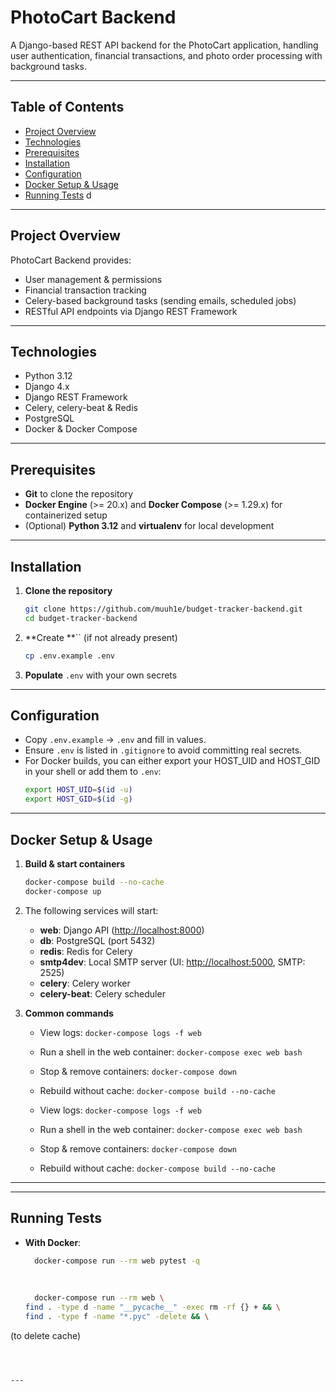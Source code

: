 # PhotoCart Backend

A Django-based REST API backend for the PhotoCart application, handling user authentication, financial transactions, and photo order processing with background tasks.

---

## Table of Contents

- [Project Overview](#project-overview)
- [Technologies](#technologies)
- [Prerequisites](#prerequisites)
- [Installation](#installation)
- [Configuration](#configuration)
- [Docker Setup & Usage](#docker-setup--usage)
- [Running Tests](#running-tests)
d

---

## Project Overview

PhotoCart Backend provides:

- User management & permissions
- Financial transaction tracking
- Celery-based background tasks (sending emails, scheduled jobs)
- RESTful API endpoints via Django REST Framework

---

## Technologies

- Python 3.12
- Django 4.x
- Django REST Framework
- Celery, celery-beat & Redis
- PostgreSQL
- Docker & Docker Compose

---

## Prerequisites

- **Git** to clone the repository
- **Docker Engine** (>= 20.x) and **Docker Compose** (>= 1.29.x) for containerized setup
- (Optional) **Python 3.12** and **virtualenv** for local development

---

## Installation

1. **Clone the repository**

   ```bash
   git clone https://github.com/muuh1e/budget-tracker-backend.git
   cd budget-tracker-backend
   ```

2. \*\*Create \*\*\`\` (if not already present)

   ```bash
   cp .env.example .env
   ```

3. **Populate** `.env` with your own secrets

---

## Configuration

- Copy `.env.example` → `.env` and fill in values.
- Ensure `.env` is listed in `.gitignore` to avoid committing real secrets.
- For Docker builds, you can either export your HOST\_UID and HOST\_GID in your shell or add them to `.env`:
  ```bash
  export HOST_UID=$(id -u)
  export HOST_GID=$(id -g)
  ```

---

## Docker Setup & Usage

1. **Build & start containers**

   ```bash
   docker-compose build --no-cache
   docker-compose up
   ```

2. The following services will start:

   - **web**: Django API ([http://localhost:8000](http://localhost:8000))
   - **db**: PostgreSQL (port 5432)
   - **redis**: Redis for Celery
   - **smtp4dev**: Local SMTP server (UI: [http://localhost:5000](http://localhost:5000), SMTP: 2525)
   - **celery**: Celery worker
   - **celery-beat**: Celery scheduler

3. **Common commands**

   - View logs: `docker-compose logs -f web`

   - Run a shell in the web container: `docker-compose exec web bash`

   - Stop & remove containers: `docker-compose down`

   - Rebuild without cache: `docker-compose build --no-cache`

   - View logs: `docker-compose logs -f web`

   - Run a shell in the web container: `docker-compose exec web bash`

   - Stop & remove containers: `docker-compose down`

   - Rebuild without cache: `docker-compose build --no-cache`

---

---

## Running Tests

- **With Docker**:

  ```bash
	docker-compose run --rm web pytest -q
	
	
	
	docker-compose run --rm web \                         
  find . -type d -name "__pycache__" -exec rm -rf {} + && \
  find . -type f -name "*.pyc" -delete && \

(to delete cache)

  ```



---

